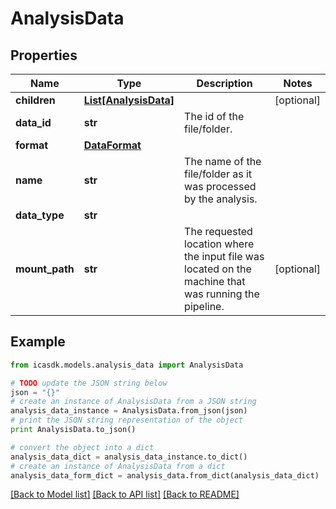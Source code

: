 # AnalysisData


## Properties
Name | Type | Description | Notes
------------ | ------------- | ------------- | -------------
**children** | [**List[AnalysisData]**](AnalysisData.md) |  | [optional] 
**data_id** | **str** | The id of the file/folder. | 
**format** | [**DataFormat**](DataFormat.md) |  | 
**name** | **str** | The name of the file/folder as it was processed by the analysis. | 
**data_type** | **str** |  | 
**mount_path** | **str** | The requested location where the input file was located on the machine that was running the pipeline. | [optional] 

## Example

```python
from icasdk.models.analysis_data import AnalysisData

# TODO update the JSON string below
json = "{}"
# create an instance of AnalysisData from a JSON string
analysis_data_instance = AnalysisData.from_json(json)
# print the JSON string representation of the object
print AnalysisData.to_json()

# convert the object into a dict
analysis_data_dict = analysis_data_instance.to_dict()
# create an instance of AnalysisData from a dict
analysis_data_form_dict = analysis_data.from_dict(analysis_data_dict)
```
[[Back to Model list]](../README.md#documentation-for-models) [[Back to API list]](../README.md#documentation-for-api-endpoints) [[Back to README]](../README.md)


